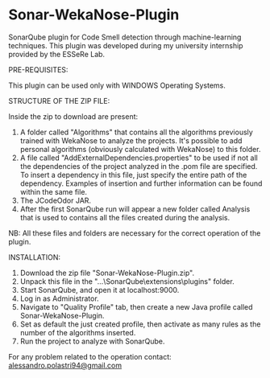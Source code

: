 # Sonar-WekaNose-Plugin

SonarQube plugin for Code Smell detection through machine-learning techniques.
This plugin was developed during my university internship provided by the ESSeRe Lab.

PRE-REQUISITES:

This plugin can be used only with WINDOWS Operating Systems.

STRUCTURE OF THE ZIP FILE:

Inside the zip to download are present:

1) A folder called "Algorithms" that contains all the algorithms previously trained with WekaNose to analyze the projects.
It's possible to add personal algorithms (obviously calculated with WekaNose) to this folder.
2) A file called "AddExternalDependencies.properties" to be used if not all the dependencies of the project analyzed in the .pom file 
are specified. To insert a dependency in this file, just specify the entire path of the dependency. Examples of insertion and further 
information can be found within the same file.
3) The JCodeOdor JAR.
4) After the first SonarQube run will appear a new folder called Analysis that is used to contains all the files created during the 
analysis.

NB: All these files and folders are necessary for the correct operation of the plugin.

INSTALLATION:

1) Download the zip file "Sonar-WekaNose-Plugin.zip".
2) Unpack this file in the "...\SonarQube\extensions\plugins" folder.
3) Start SonarQube, and open it at localhost:9000.
4) Log in as Administrator.
5) Navigate to "Quality Profile" tab, then create a new Java profile called Sonar-WekaNose-Plugin.
6) Set as default the just created profile, then activate as many rules as the number of the algorithms inserted.
7) Run the project to analyze with SonarQube.


For any problem related to the operation contact: alessandro.polastri94@gmail.com
